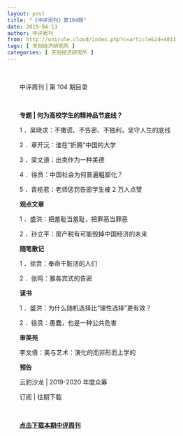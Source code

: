 ```yaml
---
layout: post
title: "《中评周刊》第104期"
date: 2019-04-13
author: 中评周刊
from: http://unirule.cloud/index.php?c=article&id=4811
tags: [ 天则经济研究所 ]
categories: [ 天则经济研究所 ]
---
```


<div class="body-text">
 <p class="MsoNormal" style="text-indent:21.0pt;">
  <br/>
 </p>
 <p class="MsoNormal" style="text-indent:21.0pt;">
  中评周刊
  <span>
   |
  </span>
  第
  <span>
   104
  </span>
  期目录
  <span>
  </span>
 </p>
 <p class="MsoNormal" style="text-indent:21.0pt;">
  <br/>
 </p>
 <p class="MsoNormal" style="text-indent:21.0pt;">
  <span>
  </span>
 </p>
 <p class="MsoNormal" style="text-indent:21.1pt;">
  <b>
   专题
   <span>
    |
   </span>
  </b>
  <b>
   何为高校学生的精神品节底线？
   <span>
   </span>
  </b>
 </p>
 <p class="MsoNormal" style="text-indent:21.0pt;">
  <span>
  </span>
 </p>
 <p class="MsoNormal" style="text-indent:21.0pt;">
  <span>
   1
  </span>
  ．吴晓求：不撒谎、不告密、不独利，坚守人生的底线
  <span>
  </span>
 </p>
 <p class="MsoNormal" style="text-indent:21.0pt;">
  <span>
  </span>
 </p>
 <p class="MsoNormal" style="text-indent:21.0pt;">
  <span>
   2
  </span>
  ．章开沅：谁在“折腾”中国的大学
  <span>
  </span>
 </p>
 <p class="MsoNormal" style="text-indent:21.0pt;">
  <span>
  </span>
 </p>
 <p class="MsoNormal" style="text-indent:21.0pt;">
  <span>
   3
  </span>
  ．梁文道：出卖作为一种美德
  <span>
  </span>
 </p>
 <p class="MsoNormal" style="text-indent:21.0pt;">
  <span>
  </span>
 </p>
 <p class="MsoNormal" style="text-indent:21.0pt;">
  <span>
   4
  </span>
  ．徐贲：中国社会为何普遍粗鄙化？
  <span>
  </span>
 </p>
 <p class="MsoNormal" style="text-indent:21.0pt;">
  <span>
  </span>
 </p>
 <p class="MsoNormal" style="text-indent:21.0pt;">
  <span>
   5
  </span>
  ．青榄君：老师惩罚告密学生被
  <span>
   2
  </span>
  万人点赞
  <span>
  </span>
 </p>
 <p class="MsoNormal" style="text-indent:21.0pt;">
  <span>
  </span>
 </p>
 <p class="MsoNormal" style="text-indent:21.1pt;">
  <b>
   观点文章
   <span>
   </span>
  </b>
 </p>
 <p class="MsoNormal" style="text-indent:21.0pt;">
  <span>
  </span>
 </p>
 <p class="MsoNormal" style="text-indent:21.0pt;">
  <span>
   1
  </span>
  ．盛洪：把羞耻当羞耻，把罪恶当罪恶
  <span>
  </span>
 </p>
 <p class="MsoNormal" style="text-indent:21.0pt;">
  <span>
  </span>
 </p>
 <p class="MsoNormal" style="text-indent:21.0pt;">
  <span>
   2
  </span>
  ．孙立平：房产税有可能毁掉中国经济的未来
  <span>
  </span>
 </p>
 <p class="MsoNormal" style="text-indent:21.0pt;">
  <span>
  </span>
 </p>
 <p class="MsoNormal" style="text-indent:21.1pt;">
  <b>
   随笔散记
   <span>
   </span>
  </b>
 </p>
 <p class="MsoNormal" style="text-indent:21.0pt;">
  <span>
  </span>
 </p>
 <p class="MsoNormal" style="text-indent:21.0pt;">
  <span>
   1
  </span>
  ．徐贲：奉命干脏活的人们
  <span>
  </span>
 </p>
 <p class="MsoNormal" style="text-indent:21.0pt;">
  <span>
  </span>
 </p>
 <p class="MsoNormal" style="text-indent:21.0pt;">
  <span>
   2
  </span>
  ．张鸣：雅各宾式的告密
  <span>
  </span>
 </p>
 <p class="MsoNormal" style="text-indent:21.0pt;">
  <span>
  </span>
 </p>
 <p class="MsoNormal" style="text-indent:21.1pt;">
  <b>
   读书
   <span>
   </span>
  </b>
 </p>
 <p class="MsoNormal" style="text-indent:21.0pt;">
  <span>
  </span>
 </p>
 <p class="MsoNormal" style="text-indent:21.0pt;">
  <span>
   1
  </span>
  ．盛洪：为什么随机选择比“理性选择”更有效？
  <span>
  </span>
 </p>
 <p class="MsoNormal" style="text-indent:21.0pt;">
  <span>
  </span>
 </p>
 <p class="MsoNormal" style="text-indent:21.0pt;">
  <span>
   2
  </span>
  ．徐贲：愚蠢，也是一种公共危害
  <span>
  </span>
 </p>
 <p class="MsoNormal" style="text-indent:21.0pt;">
  <span>
  </span>
 </p>
 <p class="MsoNormal" style="text-indent:21.1pt;">
  <b>
   审美苑
   <span>
   </span>
  </b>
 </p>
 <p class="MsoNormal" style="text-indent:21.0pt;">
  <span>
  </span>
 </p>
 <p class="MsoNormal" style="text-indent:21.0pt;">
  李文倩：美与艺术：演化的而非形而上学的
  <span>
  </span>
 </p>
 <p class="MsoNormal" style="text-indent:21.0pt;">
  <span>
  </span>
 </p>
 <p class="MsoNormal" style="text-indent:21.1pt;">
  <b>
   预告
   <span>
   </span>
  </b>
 </p>
 <p class="MsoNormal" style="text-indent:21.0pt;">
  <span>
  </span>
 </p>
 <p class="MsoNormal" style="text-indent:21.0pt;">
  云豹沙龙
  <span>
   | 2019-2020
  </span>
  年度众筹
  <span>
  </span>
 </p>
 <p class="MsoNormal" style="text-indent:21.0pt;">
  <span>
  </span>
 </p>
 <p class="MsoNormal" style="text-indent:21.0pt;">
  订阅
  <span>
   |
  </span>
  往期下载
  <span>
  </span>
 </p>
 <p class="MsoNormal" style="text-indent:21.0pt;">
  <br/>
 </p>
 <p class="MsoNormal" style="text-indent:21.0pt;">
  <a href="http://unirule.cloud/zhongping/20190413.pdf" target="_blank">
   <strong style="text-indent:28px;white-space:normal;">
    点击下载本期中评周刊
   </strong>
  </a>
 </p>
 <p class="MsoNormal" style="text-indent:21.0pt;">
  <br/>
 </p>
 <p class="MsoNormal" style="text-indent:21.0pt;">
  <span>
  </span>
 </p>
 <p class="MsoNormal" style="text-indent:21.0pt;">
  <span>
  </span>
 </p>
</div>

